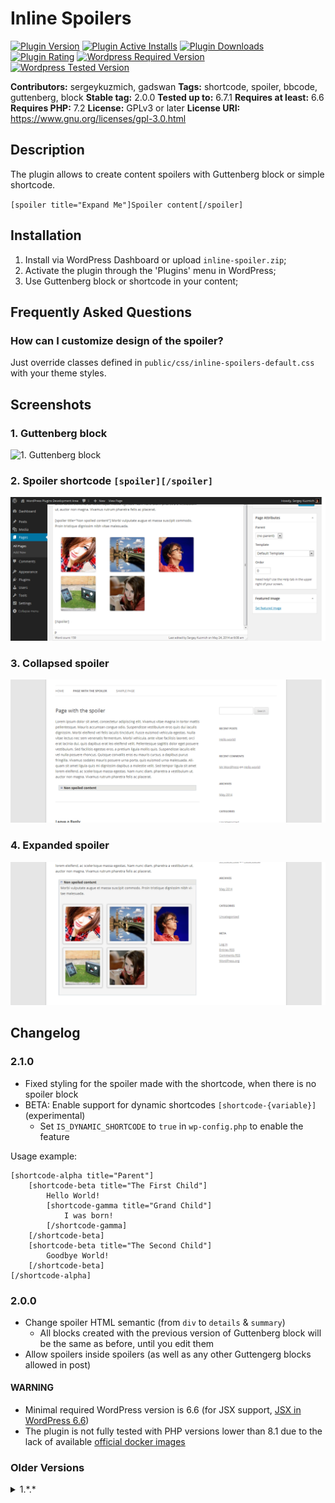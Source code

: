 # Inline Spoilers #

[![Plugin Version](https://img.shields.io/wordpress/plugin/v/inline-spoilers.svg)](https://wordpress.org/plugins/inline-spoilers/)
[![Plugin Active Installs](https://img.shields.io/wordpress/plugin/installs/inline-spoilers.svg)](https://wordpress.org/plugins/inline-spoilers/)
[![Plugin Downloads](https://img.shields.io/wordpress/plugin/dt/inline-spoilers.svg)](https://wordpress.org/plugins/inline-spoilers/)
[![Plugin Rating](https://img.shields.io/wordpress/plugin/r/inline-spoilers.svg)](https://wordpress.org/plugins/inline-spoilers/)
[![Wordpress Required Version](https://img.shields.io/wordpress/plugin/wp-version/inline-spoilers.svg?label=wordpress%20at%20least)](https://wordpress.org/plugins/inline-spoilers/)
[![Wordpress Tested Version](https://img.shields.io/wordpress/plugin/tested/inline-spoilers.svg)](https://wordpress.org/plugins/inline-spoilers/)

**Contributors:** sergeykuzmich, gadswan
**Tags:** shortcode, spoiler, bbcode, guttenberg, block
**Stable tag:** 2.0.0
**Tested up to:** 6.7.1
**Requires at least:** 6.6
**Requires PHP:** 7.2
**License:** GPLv3 or later
**License URI:** https://www.gnu.org/licenses/gpl-3.0.html

## Description ##

The plugin allows to create content spoilers with Guttenberg block or simple shortcode.

`
[spoiler title="Expand Me"]Spoiler content[/spoiler]
`

## Installation ##

1. Install via WordPress Dashboard or upload `inline-spoiler.zip`;
2. Activate the plugin through the 'Plugins' menu in WordPress;
3. Use Guttenberg block or shortcode in your content;

## Frequently Asked Questions ##

### How can I customize design of the spoiler? ###

Just override classes defined in `public/css/inline-spoilers-default.css` with your theme styles.

## Screenshots ##

### 1. Guttenberg block ###

![1. Guttenberg block](assets/screenshot-1.gif)

### 2. Spoiler shortcode `[spoiler][/spoiler]` ###

![2. Spoiler shortcode `[spoiler][/spoiler]`](assets/screenshot-2.png)

### 3. Collapsed spoiler ###

![3. Collapsed spoiler](assets/screenshot-3.png)

### 4. Expanded spoiler ###

![4. Expanded spoiler](assets/screenshot-4.png)

## Changelog ##

### 2.1.0 ###

* Fixed styling for the spoiler made with the shortcode, when there is no spoiler block
* BETA: Enable support for dynamic shortcodes `[shortcode-{variable}]` (experimental)
	* Set `IS_DYNAMIC_SHORTCODE` to `true` in `wp-config.php` to enable the feature

Usage example:
```
[shortcode-alpha title="Parent"]
	[shortcode-beta title="The First Child"]
		Hello World!
		[shortcode-gamma title="Grand Child"]
			I was born!
		[/shortcode-gamma]
	[/shortcode-beta]
	[shortcode-beta title="The Second Child"]
		Goodbye World!
	[/shortcode-beta]
[/shortcode-alpha]
```

### 2.0.0 ###

* Change spoiler HTML semantic (from `div` to `details` & `summary`)
	* All blocks created with the previous version of Guttenberg block will be the same as before, until you edit them
* Allow spoilers inside spoilers (as well as any other Guttengerg blocks allowed in post)

#### WARNING ####
* Minimal required WordPress version is 6.6 (for JSX support, [JSX in WordPress 6.6](https://make.wordpress.org/core/2024/06/06/jsx-in-wordpress-6-6/))
* The plugin is not fully tested with PHP versions lower than 8.1 due to the lack of available [official docker images](https://hub.docker.com/_/wordpress/)

### Older Versions ###

<a name="older-versions"></a>
<details>
<summary>1.*.*</summary>

### 1.5.4 ###

* Minify assets
* Update WordPress "Requires at least" version
* Update WordPress "Tested up to" version

### 1.5.1 ###

* Fix `Inline Spoiler` block doesn't appear in Guttenberg
  editor (https://wordpress.org/support/topic/block-folder-is-missing/).

### 1.5.0 ###

* Make flag for non-optimized script & style loading to prevent issues on some child themes (
  see https://wordpress.org/support/topic/spoiler-doesnt-show-up/ for more information)

```
wp-config.php:

...
/** Set FALSE to disable 'Inline Spoliers' plugin script & style optimization
define( 'IS_OPTIMIZE_LOADER', false );

/* That's all, stop editing! Happy publishing. */
...
```

### 1.4.1 ###

* Fix https://wordpress.org/support/topic/fatal-error-when-activating-the-plugin-10/

### 1.4.0 ###

* Introduce Guttenberg block to create spoilers (special thanks
  to [Sergey Zaytsev](https://www.linkedin.com/in/sergey-zaytsev-b50857b0/) for doing most of things)

### 1.3.8 ###

* Allow empty spoiler title by default

### 1.3.7 ###

* Refactor deployment strategy to support multiply revisions for the same plugin version

### 1.3.3 ###

* Fix https://wordpress.org/support/topic/notice-undefined-variable-extra-in-wp-content-plugins-inline-spoilers-inlin/

### 1.3.2 ###

* Compatibility up to Wordpress 4.9.8

### 1.3.1 ###

* Always show spoiler contents while javascript is disabled

### 1.2.8 ###

* Setup automated deployment with TravisCI

### 1.2.5 ###

* Balance content html tags

### 1.2.4 ###

* Add WP_DEBUG mode
  * Fix incorrect paragraph tags inside the spoiler

### 1.2.3 ###

* JavaScript bug fix

### 1.2.2 ###

* Update spoiler default behaviour

### 1.1.2 ###

* Update Russian translation
* Add attribute 'initial_state' to define default state of a spoiler `initial_state=(expanded|collapsed)`. Default state
  is 'collapsed'
* Security updates

### 1.0.2 ###

* Update Russian translation

### 1.0.1 ###

* Release the plugin
</details>

